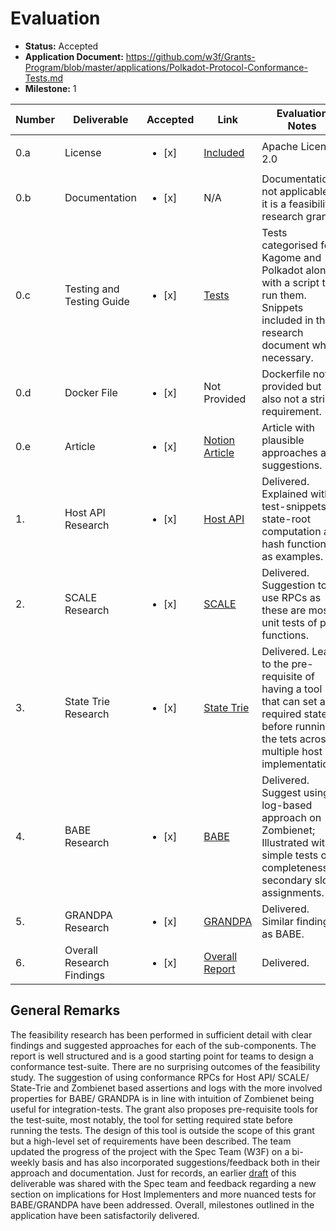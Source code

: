 # Evaluation

- **Status:** Accepted
- **Application Document:** https://github.com/w3f/Grants-Program/blob/master/applications/Polkadot-Protocol-Conformance-Tests.md 
- **Milestone:** 1

| Number | Deliverable | Accepted | Link | Evaluation Notes |
| ------ | ----------- | -------- | ---- |----------------- |
| 0.a | License |<ul><li>[x] </li></ul>|[Included](https://github.com/LimeChain/polkadot-conformance/blob/7c89d26c7221324474f0b7ab8fddeea2ecea440f/LICENSE)| Apache License 2.0
| 0.b | Documentation |<ul><li>[x] </li></ul>| N/A | Documentation not applicable as it is a feasibility research grant.
| 0.c | Testing and Testing Guide |<ul><li>[x] </li></ul>| [Tests](https://github.com/LimeChain/polkadot-conformance/tree/7c89d26c7221324474f0b7ab8fddeea2ecea440f/tests)| Tests categorised for Kagome and Polkadot along with a script to run them. Snippets included in the research document where necessary. 
| 0.d | Docker File|<ul><li>[x] </li></ul>| Not Provided | Dockerfile not provided but also not a strict requirement.  
| 0.e | Article |<ul><li>[x] </li></ul>| [Notion Article](https://limechain.notion.site/Host-Conformance-Testing-Suite-using-Zombienet-Research-05eb42de213a40c8916d3d25735b9a58)| Article with plausible approaches and suggestions.
| 1. | Host API Research |<ul><li>[x] </li></ul>|[Host API](https://github.com/LimeChain/polkadot-conformance/blob/7c89d26c7221324474f0b7ab8fddeea2ecea440f/docs/host-conformance-using-zombienet-research.md#trie-host-api-research)| Delivered. Explained with test-snippets of state-root computation and hash functions as examples. 
| 2. | SCALE Research |<ul><li>[x] </li></ul>|[SCALE](https://github.com/LimeChain/polkadot-conformance/blob/7c89d26c7221324474f0b7ab8fddeea2ecea440f/docs/host-conformance-using-zombienet-research.md#scale-research)| Delivered. Suggestion to use RPCs as these are mostly unit tests of pure functions. 
| 3. | State Trie Research |<ul><li>[x] </li></ul>|[State Trie](https://github.com/LimeChain/polkadot-conformance/blob/7c89d26c7221324474f0b7ab8fddeea2ecea440f/docs/host-conformance-using-zombienet-research.md#state-trie-research)| Delivered. Leads to the pre-requisite of having a tool that can set a required state before running the tets across multiple host implementations. 
| 4. | BABE Research |<ul><li>[x] </li></ul>| [BABE](https://github.com/LimeChain/polkadot-conformance/blob/7c89d26c7221324474f0b7ab8fddeea2ecea440f/docs/host-conformance-using-zombienet-research.md#babe-research)| Delivered. Suggest using log-based approach on Zombienet; Illustrated with simple tests on completeness of secondary slot assignments.  
| 5. | GRANDPA Research |<ul><li>[x] </li></ul>|[GRANDPA](https://github.com/LimeChain/polkadot-conformance/blob/7c89d26c7221324474f0b7ab8fddeea2ecea440f/docs/host-conformance-using-zombienet-research.md#grandpa-research)| Delivered. Similar findings as BABE.  
| 6. | Overall Research Findings |<ul><li>[x] </li></ul>|[Overall Report](https://github.com/LimeChain/polkadot-conformance/blob/7c89d26c7221324474f0b7ab8fddeea2ecea440f/docs/host-conformance-using-zombienet-research.md)| Delivered.  


## General Remarks
The feasibility research has been performed in sufficient detail with clear findings and suggested approaches for each of the sub-components. The report is well structured and is a good starting point for teams to design a conformance test-suite. There are no surprising outcomes of the feasibility study. The suggestion of using conformance RPCs for Host API/ SCALE/ State-Trie and Zombienet based assertions and logs with the more involved properties for BABE/ GRANDPA is in line with intuition of Zombienet being useful for integration-tests. The grant also proposes pre-requisite tools for the test-suite, most notably, the tool for setting required state before running the tests. The design of this tool is outside the scope of this grant but a high-level set of requirements have been described. 
The team updated the progress of the project with the Spec Team (W3F) on a bi-weekly basis and has also incorporated suggestions/feedback both in their approach and documentation. Just for records, an earlier [draft](https://limechain.notion.site/Host-Conformance-Testing-Suite-using-Zombienet-Research-05eb42de213a40c8916d3d25735b9a58) of this deliverable was shared with the Spec team and feedback regarding a new section on implications for Host Implementers and more nuanced tests for BABE/GRANDPA have been addressed. 
Overall, milestones outlined in the application have been satisfactorily delivered.
